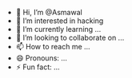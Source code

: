 - 👋 Hi, I’m @Asmawal
- 👀 I’m interested in hacking 
- 🌱 I’m currently learning ...
- 💞️ I’m looking to collaborate on ...
- 📫 How to reach me ...
- 😄 Pronouns: ...
- ⚡ Fun fact: ...

<!---
Asmawal/Asmawal is a ✨ special ✨ repository because its `README.md` (this file) appears on your GitHub profile.
You can click the Preview link to take a look at your changes.
--->
